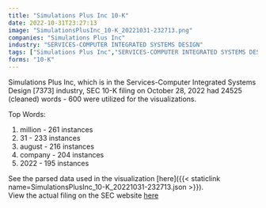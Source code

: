```yaml
---
title: "Simulations Plus Inc 10-K"
date: 2022-10-31T23:27:13
image: "SimulationsPlusInc_10-K_20221031-232713.png"
companies: "Simulations Plus Inc"
industry: "SERVICES-COMPUTER INTEGRATED SYSTEMS DESIGN"
tags: ["Simulations Plus Inc","SERVICES-COMPUTER INTEGRATED SYSTEMS DESIGN","10-28-2022","10-K"]
forms: "10-K"
---
```

Simulations Plus Inc, which is in the Services-Computer Integrated Systems Design [7373] industry, SEC 10-K filing on October 28, 2022 had 24525 (cleaned) words - 600 were utilized for the visualizations.

Top Words:
1. million - 261 instances
2. 31 - 233 instances
3. august - 216 instances
4. company - 204 instances
5. 2022 - 195 instances


See the parsed data used in the visualization [here]({{< staticlink name=SimulationsPlusInc_10-K_20221031-232713.json >}}).  
View the actual filing on the SEC website [here](https://www.sec.gov/Archives/edgar/data/1023459/0001023459-22-000080.txt)